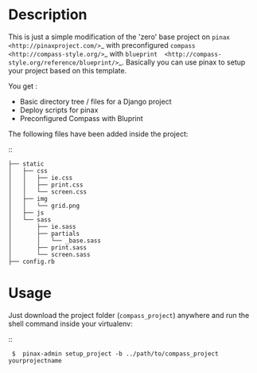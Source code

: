 Description
===========
This is just a simple modification of the 'zero' base project on `pinax <http://pinaxproject.com/>`_
with preconfigured `compass  <http://compass-style.org/>`_
with `blueprint  <http://compass-style.org/reference/blueprint/>`_.
Basically you can use pinax to setup your project based on this template.

You get :
 * Basic directory tree / files for a Django project
 * Deploy scripts for pinax
 * Preconfigured Compass with Bluprint


The following files have been added inside the project:

::

    ├── static
    │   ├── css
    │   │   ├── ie.css
    │   │   ├── print.css
    │   │   └── screen.css
    │   ├── img
    │   │   └── grid.png
    │   ├── js
    │   └── sass
    │       ├── ie.sass
    │       ├── partials
    │       │   └── _base.sass
    │       ├── print.sass
    │       └── screen.sass
    ├── config.rb

Usage
=====

Just download the project folder (``compass_project``) anywhere and run the shell command inside your virtualenv:

::

     $  pinax-admin setup_project -b ../path/to/compass_project yourprojectname